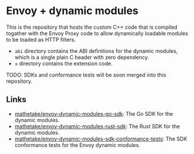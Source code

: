 # Envoy + dynamic modules 

This is the repository that hosts the custom C++ code that is compiled togather with the Envoy Proxy code to allow dynamically loadable modules to be loaded as HTTP filters.

* `abi` directory contains the ABI definitions for the dynamic modules, which is a single plain C header with zero dependency.
* `x` directory contains the extension code.

TODO: SDKs and conformance tests will be soon merged into this repository.

## Links

- [mathetake/envoy-dynamic-modules-go-sdk](https://github.com/mathetake/envoy-dynamic-modules-go-sdk): The Go SDK for the dynamic modules.
- [mathetake/envoy-dynamic-modules-rust-sdk](https://github.com/mathetake/envoy-dynamic-modules-rust-sdk): The Rust SDK for the dynamic modules.
- [mathetake/envoy-dynamic-modules-sdk-conformance-tests](https://github.com/mathetake/envoy-dynamic-modules-sdk-conformance-tests): The SDK conformance tests for the Envoy dynamic modules.
